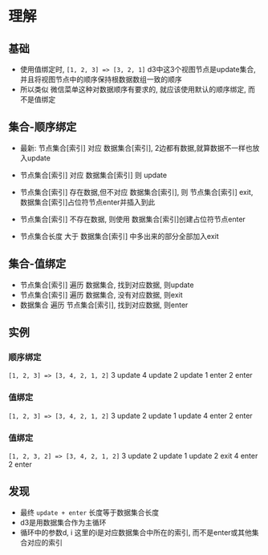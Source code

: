 # 理解

## 基础
* 使用值绑定时, `[1, 2, 3] => [3, 2, 1]` d3中这3个视图节点是update集合, 并且将视图节点中的顺序保持根数据数组一致的顺序
* 所以类似 微信菜单这种对数据顺序有要求的, 就应该使用默认的顺序绑定, 而不是值绑定


## 集合-顺序绑定
* 最新: 节点集合[索引] 对应 数据集合[索引], 2边都有数据,就算数据不一样也放入update



* 节点集合[索引] 对应 数据集合[索引] 则 update
* 节点集合[索引] 存在数据,但不对应 数据集合[索引], 则 节点集合[索引] exit, 数据集合[索引]占位符节点enter并插入到此
* 节点集合[索引] 不存在数据, 则使用 数据集合[索引]创建占位符节点enter
* 节点集合长度 大于 数据集合[索引] 中多出来的部分全部加入exit

## 集合-值绑定
* 节点集合[索引] 遍历 数据集合, 找到对应数据, 则update
* 节点集合[索引] 遍历 数据集合, 没有对应数据, 则exit
* 数据集合 遍历 节点集合[索引], 找到对应数据, 则enter



## 实例
### 顺序绑定
`[1, 2, 3] => [3, 4, 2, 1, 2]`
3 update
4 update
2 update
1 enter
2 enter

### 值绑定
`[1, 2, 3] => [3, 4, 2, 1, 2]`
3 update
2 update
1 update
4 enter
2 enter

### 值绑定
`[1, 2, 3, 2] => [3, 4, 2, 1, 2]`
3 update
2 update
1 update
2 exit
4 enter
2 enter


## 发现
* 最终 `update + enter` 长度等于数据集合长度
* d3是用数据集合作为主循环
* 循环中的参数d, i 这里的i是对应数据集合中所在的索引, 而不是enter或其他集合对应的索引